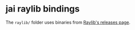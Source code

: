 # jai raylib bindings

The `raylib/` folder uses binaries from [Raylib's releases page](https://github.com/raysan5/raylib/releases).


